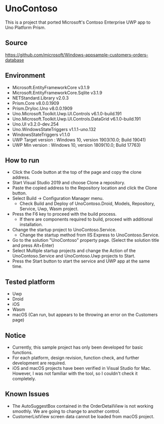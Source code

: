 # UnoContoso
This is a project that ported Microsoft's Contoso Enterprise UWP app to Uno Platform Prism.

## Source
https://github.com/microsoft/Windows-appsample-customers-orders-database

## Environment
- Microsoft.EntityFrameworkCore v3.1.9
- Microsoft.EntityFrameworkCore.Sqlite v3.1.9
- NETStandard.Library v2.0.3
- Prism.Core v8.0.0.1909
- Prism.DryIoc.Uno v8.0.0.1909
- Uno.Microsoft.Toolkit.Uwp.UI.Controls v6.1.0-build.191
- Uno.Microsoft.Toolkit.Uwp.UI.Controls.DataGrid v6.1.0-build.191
- Uno.UI v3.2.0-dev.254
- Uno.WindowsStateTriggers v1.1.1-uno.132
- WindowsStateTriggers v1.1.0
- UWP Target version : Windows 10, version 1903(10.0; Build 19041)
- UWP Min version : Windows 10, version 1809(10.0; Build 17763)

## How to run
- Click the Code button at the top of the page and copy the clone address.
- Start Visual Studio 2019 and choose Clone a repository.
- Paste the copied address to the Repository location and click the Clone button.
- Select Build -> Configuration Manager menu.
  + Check Build and Deploy of UnoContoso.Droid, Models, Repository, Service, Uwp, Wasm project.
- Press the F6 key to proceed with the build process.
  + If there are components required to build, proceed with additional installation.
- Change the startup project to UnoContoso.Service.
  + Change the startup method from IIS Express to UnoContoso.Service.
- Go to the solution "UnoContoso" property page. (Select the solution title and press Alt+Enter)
- Select Multiple startup projects and change the Action of the UnoContoso.Service and UnoContoso.Uwp projects to Start.
- Press the Start button to start the service and UWP app at the same time.

## Tested platform
- Uwp
- Droid
- iOS
- Wasm
- macOS (Can run, but appears to be throwing an error on the Customers page)

## Notice
- Currently, this sample project has only been developed for basic functions.
- For each platform, design revision, function check, and further development are required.
- iOS and macOS projects have been verified in Visual Studio for Mac. However, I was not familiar with the tool, so I couldn't check it completely.

## Known Issues
- The AutoSuggestBox contained in the OrderDetailView is not working smoothly. We are going to change to another control.
- CustomerListView screen data cannot be loaded from macOS project.

